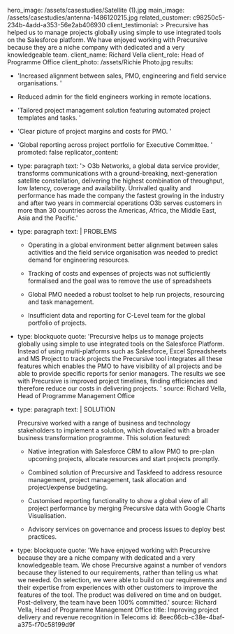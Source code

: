 hero_image: /assets/casestudies/Satellite (1).jpg
main_image: /assets/casestudies/antenna-1486120215.jpg
related_customer: c98250c5-234b-4add-a353-56e2ab406930
client_testimonial: >
  Precursive has helped us to manage projects globally using simple to use integrated tools on the
  Salesforce platform. We have enjoyed working with Precursive because they are a niche company with
  dedicated and a very knowledgeable team.
client_name: Richard Vella
client_role: Head of Programme Office
client_photo: /assets/Richie Photo.jpg
results:
  - 'Increased alignment between sales, PMO, engineering and field service organisations. '
  - Reduced admin for the field engineers working in remote locations.
  - 'Tailored project management solution featuring automated project templates and tasks. '
  - 'Clear picture of project margins and costs for PMO. '
  - 'Global reporting across project portfolio for Executive Committee. '
promoted: false
replicator_content:
  - 
    type: paragraph
    text: '> O3b Networks, a global data service provider, transforms communications with a ground-breaking, next-generation satellite constellation, delivering the highest combination of throughput, low latency, coverage and availability. Unrivalled quality and performance has made the company the fastest growing in the industry and after two years in commercial operations O3b serves customers in more than 30 countries across the Americas, Africa, the Middle East, Asia and the Pacific.'
  - 
    type: paragraph
    text: |
      PROBLEMS
      
      + Operating in a global environment better alignment between sales activities and the field service organisation was needed to predict demand for engineering resources.
      
      + Tracking of costs and expenses of projects was not sufficiently formalised and the goal was to remove the use of spreadsheets
      
      + Global PMO needed a robust toolset to help run projects, resourcing and task management.
      
      + Insufficient data and reporting for C-Level team for the global portfolio of projects.
  - 
    type: blockquote
    quote: 'Precursive helps us to manage projects globally using simple to use integrated tools on the Salesforce Platform.  Instead of using multi-platforms such as Salesforce, Excel Spreadsheets and MS Project to track projects the Precursive tool integrates all these features which enables the PMO to have visibility of all projects and be able to provide specific reports for senior managers. The results we see with Precursive is improved project timelines, finding efficiencies and therefore reduce our costs in delivering projects. '
    source: Richard Vella, Head of Programme Management Office
  - 
    type: paragraph
    text: |
      SOLUTION
      
      Precursive worked with a range of business and technology stakeholders to implement a solution, which dovetailed with a broader business transformation programme. This solution featured:
      
      + Native integration with Salesforce CRM to allow PMO to pre-plan upcoming projects, allocate resources and start projects promptly.
      
      + Combined solution of Precursive and Taskfeed to address resource management, project management, task allocation and project/expense budgeting.
      
      + Customised reporting functionality to show a global view of all project performance by merging Precursive data with Google Charts Visualisation.
      
      + Advisory services on governance and process issues to deploy best practices.
  - 
    type: blockquote
    quote: 'We have enjoyed working with Precursive because they are a niche company with dedicated and a very knowledgeable team.  We chose Precursive against a number of vendors because they listened to our requirements, rather than telling us what we needed.  On selection, we were able to build on our requirements and their expertise from experiences with other customers to improve the features of the tool. The product was delivered on time and on budget.  Post-delivery, the team have been 100% committed.'
    source: Richard Vella, Head of Programme Management Office
title: Improving project delivery and revenue recognition in Telecoms
id: 8eec66cb-c38e-4baf-a375-f70c58199d9f
